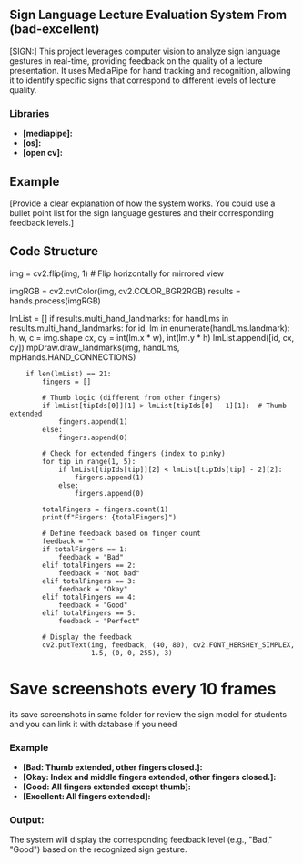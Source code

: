 ##  Sign Language Lecture Evaluation System From (bad-excellent) 



[SIGN:] 
This project leverages computer vision to analyze sign language gestures in real-time, providing feedback on the quality of a lecture presentation. It uses MediaPipe for hand tracking and recognition, allowing it to identify specific signs that correspond to different levels of lecture quality. 


###  Libraries

* **[mediapipe]:** 
* **[os]:** 
* **[open cv]:** 
    


##  Example

[Provide a clear explanation of how the system works. You could use a bullet point list for the sign language gestures and their corresponding feedback levels.]


##  Code Structure

img = cv2.flip(img, 1)  # Flip horizontally for mirrored view

imgRGB = cv2.cvtColor(img, cv2.COLOR_BGR2RGB)
results = hands.process(imgRGB)

lmList = []
if results.multi_hand_landmarks:
    for handLms in results.multi_hand_landmarks:
        for id, lm in enumerate(handLms.landmark):
            h, w, c = img.shape
            cx, cy = int(lm.x * w), int(lm.y * h)
            lmList.append([id, cx, cy])
        mpDraw.draw_landmarks(img, handLms, mpHands.HAND_CONNECTIONS)

        if len(lmList) == 21:
            fingers = []

            # Thumb logic (different from other fingers)
            if lmList[tipIds[0]][1] > lmList[tipIds[0] - 1][1]:  # Thumb extended
                fingers.append(1)
            else:
                fingers.append(0)

            # Check for extended fingers (index to pinky)
            for tip in range(1, 5):
                if lmList[tipIds[tip]][2] < lmList[tipIds[tip] - 2][2]:
                    fingers.append(1)
                else:
                    fingers.append(0)

            totalFingers = fingers.count(1)
            print(f"Fingers: {totalFingers}")

            # Define feedback based on finger count
            feedback = ""
            if totalFingers == 1:
                feedback = "Bad"
            elif totalFingers == 2:
                feedback = "Not bad"
            elif totalFingers == 3:
                feedback = "Okay"
            elif totalFingers == 4:
                feedback = "Good"
            elif totalFingers == 5:
                feedback = "Perfect"

            # Display the feedback
            cv2.putText(img, feedback, (40, 80), cv2.FONT_HERSHEY_SIMPLEX,
                        1.5, (0, 0, 255), 3)

# Save screenshots every 10 frames
its save screenshots in same folder for review the sign model for students and you can link it with database if you need
    
  
###  Example

* **[Bad: Thumb extended, other fingers closed.]:** 
* **[Okay: Index and middle fingers extended, other fingers closed.]:** 
* **[Good: All fingers extended except thumb]:**
* **[Excellent: All fingers extended]:**


### Output:
The system will display the corresponding feedback level (e.g., "Bad," "Good") based on the recognized sign gesture.

